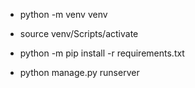 -   python -m venv venv

-   source venv/Scripts/activate

-   python -m pip install -r requirements.txt

-   python manage.py runserver
